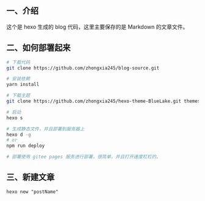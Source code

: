 ## 一、介绍

这个是 hexo 生成的 blog 代码，这里主要保存的是 Markdown 的文章文件。

## 二、如何部署起来

```bash
# 下载代码
git clone https://github.com/zhongxia245/blog-source.git

# 安装依赖
yarn install

# 下载主题
git clone https://github.com/zhongxia245/hexo-theme-BlueLake.git themes/BlueLake

# 启动
hexo s

# 生成静态文件，并且部署到服务器上
hexo d -g  
# or
npm run deploy

# 部署使用 gitee pages 服务进行部署，很简单，并且打开速度杠杠的。
```

## 三、新建文章

```
hexo new "postName"
```
